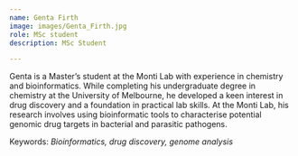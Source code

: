 ```yaml
---
name: Genta Firth
image: images/Genta_Firth.jpg
role: MSc student
description: MSc Student

---
```


Genta is a Master’s student at the Monti Lab with experience in chemistry and bioinformatics. While completing his undergraduate degree in chemistry at the University of Melbourne, he developed a keen interest in drug discovery and a foundation in practical lab skills. At the Monti Lab, his research involves using bioinformatic tools to characterise potential genomic drug targets in bacterial and parasitic pathogens.

Keywords: *Bioinformatics, drug discovery, genome analysis*
